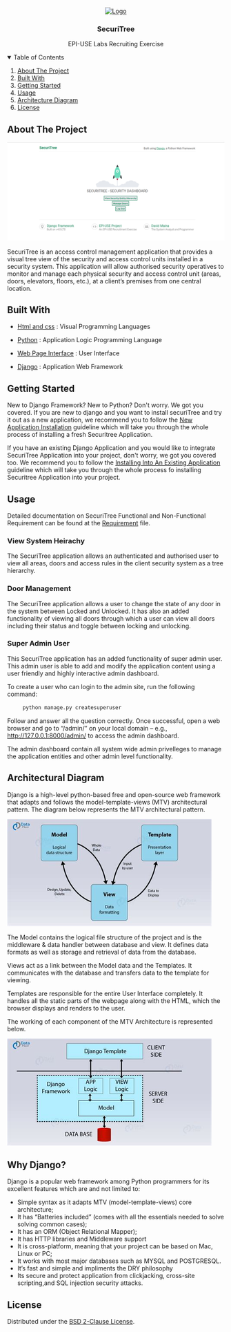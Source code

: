 <!-- PROJECT LOGO -->
<br />
<p align="center">
  <a href="https://www.epiuse.com">
    <img src="https://www.epiuse.com/wp-content/uploads/2018/10/Full-Logo.png" alt="Logo" width="80" height="80">
  </a>

  <h3 align="center">SecuriTree</h3>

  <p align="center">
    EPI-USE Labs Recruiting Exercise
    <br />

<!-- TABLE OF CONTENTS -->
<details open="open">
  <summary>Table of Contents</summary>
  <ol>
    <li><a href="#about-the-project">About The Project</a></li>
    <li><a href="#built-with">Built With</a></li>
    <li><a href="#getting-started">Getting Started</a></li>
    <li><a href="#usage">Usage</a></li>
    <li><a href="#architectural-diagram">Architecture Diagram</a></li>
    <li><a href="#license">License</a></li>
  </ol>
</details>

<!-- ABOUT THE PROJECT -->

## About The Project

<img src="img/demo.png" alt="demo" width="auto" height="auto">

SecuriTree is an access control management application that provides a visual tree view of the security and
access control units installed in a security system. This application will allow authorised security operatives
to monitor and manage each physical security and access control unit (areas, doors, elevators, floors, etc.),
at a client’s premises from one central location.

## Built With

- [Html and css](http://www.w3.org/) : Visual Programming Languages

- [Python](https://www.python.org/) : Application Logic Programming Language

- [Web Page Interface](http://www.w3.org/) : User Interface

- [Django](https://docs.djangoproject.com) : Application Web Framework

## Getting Started

New to Django Framework? New to Python? Don't worry. We got you covered. If you are new to django and you want to install securiTree and try it out as a new application, we recommend you to follow the [New Application Installation](https://github.com/davymaish/django-SecuriTree/blob/master/docs/new-application.md) guideline which will take you through the whole process of installing a fresh Securitree Application.

If you have an existing Django Application and you would like to integrate SecuriTree Application into your project, don't worry, we got you covered too.  We recommend you to follow the [Installing Into An Existing Application](https://github.com/davymaish/django-SecuriTree/blob/master/docs/existing-application.md) guideline which will take you through the whole process fo installing Securitree Application into your project.

## Usage

Detailed documentation on SecuriTree Functional and Non-Functional Requirement can be found at the [Requirement](https://github.com/davymaish/django-SecuriTree/blob/master/docs/Requirement.md) file.

### View System Heirachy

The SecuriTree application allows an authenticated and authorised user to view all areas, doors and access rules in the client security system as a tree hierarchy.

### Door Management

The SecuriTree application allows a user to change the state of any door in the system between Locked and Unlocked. It has also an added functionality of viewing all doors through which a user can view all doors including their status and toggle between locking and unlocking.

### Super Admin User

This SecuriTree application has an added functionality of super admin user. This admin user is able to add and modify the application content using a user friendly and highly interactive admin dashboard.

To create a user who can login to the admin site, run the following command:

   ```sh
        python manage.py createsuperuser
   ```
Follow and answer all the question correctly. Once successful, open a web browser and go to “/admin/” on your local domain – e.g., http://127.0.0.1:8000/admin/ to access the admin dashboard.

The admin dashboard contain all system wide admin privelleges to manage the application entities and other admin level functionality.

## Architectural Diagram

Django is a high-level python-based free and open-source web framework that adapts and follows the model-template-views (MTV) architectural pattern. The diagram below represents the MTV architectural pattern.

<img src="img/model-view-template.jpeg" alt="demo" width="auto" height="auto">

The Model contains the logical file structure of the project and is the middleware & data handler between database and view. It defines data formats as well as storage and retrieval of data from the database.

Views act as a link between the Model data and the Templates. It communicates with the database and transfers data to the template for viewing.

Templates are responsible for the entire User Interface completely. It handles all the static parts of the webpage along with the HTML, which the browser displays and renders to the user.

The working of each component of the MTV Architecture is represented below.

<img src="img/mtv-structure.jpeg" alt="demo" width="auto" height="auto">

## Why Django?

Django is a popular web framework among Python programmers for its excellent features which are and not limited to:

<ul>
    <li>Simple syntax as it adapts MTV (model-template-views) core architecture;</li>
    <li>It has “Batteries included” (comes with all the essentials needed to solve solving common cases);</li>
    <li>It has an ORM (Object Relational Mapper);</li>
    <li>It has HTTP libraries and Middleware support</li>
    <li>It is cross-platform, meaning that your project can be based on Mac, Linux or PC;</li>
    <li>It works with most major databases such as MYSQL and POSTGRESQL.</li>
    <li>It’s fast and simple and impliments the DRY philosophy </li>
    <li>Its secure and protect application from clickjacking, cross-site scripting,and SQL injection security attacks.</li>
</ul>

## License

Distributed under the [BSD 2-Clause License](https://github.com/davymaish/django-SecuriTree/blob/master/LICENSE).